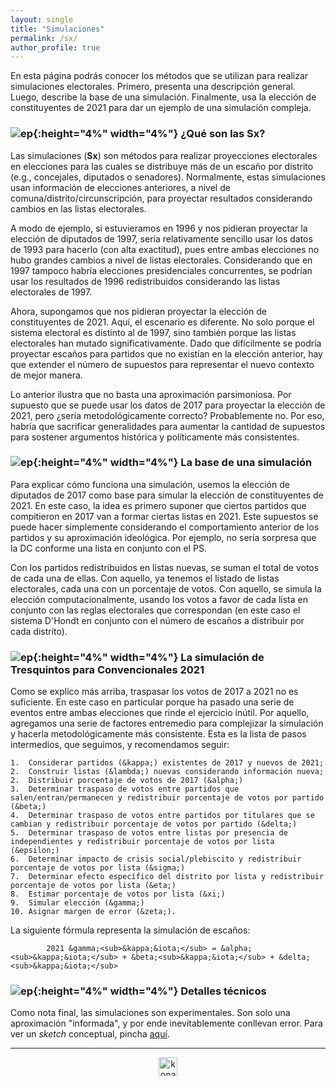 ```yaml
---
layout: single
title: "Simulaciones"
permalink: /sx/
author_profile: true
---
```


En esta página podrás conocer los métodos que se utilizan para realizar simulaciones electorales. Primero, presenta una descripción general. Luego, describe la base de una simulación. Finalmente, usa la elección de constituyentes de 2021 para dar un ejemplo de una simulación compleja.


### ![ep](/images/pc.png){:height="4%" width="4%"} ¿Qué son las Sx?

Las simulaciones (**Sx**) son métodos para realizar proyecciones electorales en elecciones para las cuales se distribuye más de un escaño por distrito (e.g., concejales, diputados o senadores). Normalmente, estas simulaciones usan información de elecciones anteriores, a nivel de comuna/distrito/circunscripción, para proyectar resultados considerando cambios en las listas electorales.

A modo de ejemplo, si estuvieramos en 1996 y nos pidieran proyectar la elección de diputados de 1997, sería relativamente sencillo usar los datos de 1993 para hacerlo (con alta exactitud), pues entre ambas elecciones no hubo grandes cambios a nivel de listas electorales. Considerando que en 1997 tampoco habría elecciones presidenciales concurrentes, se podrían usar los resultados de 1996 redistribuidos considerando las listas electorales de 1997.

Ahora, supongamos que nos pidieran proyectar la elección de constituyentes de 2021. Aquí, el escenario es diferente. No solo porque el sistema electoral es distinto al de 1997, sino también porque las listas electorales han mutado significativamente. Dado que difícilmente se podría proyectar escaños para partidos que no existían en la elección anterior, hay que extender el número de supuestos para representar el nuevo contexto de mejor manera.

Lo anterior ilustra que no basta una aproximación parsimoniosa. Por supuesto que se puede usar los datos de 2017 para proyectar la elección de 2021, pero ¿sería metodológicamente correcto? Probablemente no. Por eso, habría que sacrificar generalidades para aumentar la cantidad de supuestos para sostener argumentos histórica y políticamente más consistentes.


### ![ep](/images/pc.png){:height="4%" width="4%"} La base de una simulación

Para explicar cómo funciona una simulación, usemos la elección de diputados de 2017 como base para simular la elección de constituyentes de 2021. En este caso, la idea es primero suponer que ciertos partidos que compitieron en 2017 van a formar ciertas listas en 2021. Este supuestos se puede hacer simplemente considerando el comportamiento anterior de los partidos y su aproximación ideológica. Por ejemplo, no sería sorpresa que la DC conforme una lista en conjunto con el PS.

Con los partidos redistribuidos en listas nuevas, se suman el total de votos de cada una de ellas. Con aquello, ya tenemos el listado de listas electorales, cada una con un porcentaje de votos. Con aquello, se simula la elección computacionalmente, usando los votos a favor de cada lista en conjunto con las reglas electorales que correspondan (en este caso el sistema D'Hondt en conjunto con el número de escaños a distribuir por cada distrito).


### ![ep](/images/pc.png){:height="4%" width="4%"} La simulación de **Tresquintos** para Convencionales 2021

Como se explico más arriba, traspasar los votos de 2017 a 2021 no es suficiente. En este caso en particular porque ha pasado una serie de eventos entre ambas elecciones que rinde el ejercicio inútil. Por aquello, agregamos una serie de factores entremedio para complejizar la simulación y hacerla metodológicamente más consistente. Esta es la lista de pasos intermedios, que seguimos, y recomendamos seguir:

    1.	Considerar partidos (&kappa;) existentes de 2017 y nuevos de 2021;
    2.  Construir listas (&lambda;) nuevas considerando información nueva;
    2.	Distribuir porcentaje de votos de 2017 (&alpha;)
    3.	Determinar traspaso de votos entre partidos que salen/entran/permanecen y redistribuir porcentaje de votos por partido (&beta;)
    4.	Determinar traspaso de votos entre partidos por titulares que se cambian y redistribuir porcentaje de votos por partido (&delta;)
    5.	Determinar traspaso de votos entre listas por presencia de independientes y redistribuir porcentaje de votos por lista (&epsilon;)
    6.	Determinar impacto de crisis social/plebiscito y redistribuir porcentaje de votos por lista (&sigma;)
    7.	Determinar efecto específico del distrito por lista y redistribuir porcentaje de votos por lista (&eta;)
    8.	Estimar porcentaje de votos por lista (&xi;)
    9.	Simular elección (&gamma;)
    10. Asignar margen de error (&zeta;).

La siguiente fórmula representa la simulación de escaños:


            2021 &gamma;<sub>&kappa;&iota;</sub> = &alpha;<sub>&kappa;&iota;</sub> + &beta;<sub>&kappa;&iota;</sub> + &delta;<sub>&kappa;&iota;</sub>



### ![ep](/images/pc.png){:height="4%" width="4%"} Detalles técnicos

Como nota final, las simulaciones son experimentales. Son solo una aproximación "informada", y por ende inevitablemente conllevan error. Para ver un *sketch* conceptual, pincha [aquí](https://tresquintos.cl/posts/2020/03/caveat/).

---

<!-- NES -->
<style>
.aligncenter {
    text-align: center;
}
</style>
<p class="aligncenter">
    <img src="/images/nes.png" width="30" height="30" alt="konami" />
</p>
<script src="/js/topsecret.js"></script>


<!-- Favicon -->
<link rel="apple-touch-icon" sizes="180x180" href="/apple-touch-icon.png">
<link rel="icon" type="image/png" sizes="32x32" href="/favicon-32x32.png">
<link rel="icon" type="image/png" sizes="16x16" href="/favicon-16x16.png">
<link rel="manifest" href="/site.webmanifest">
<link rel="mask-icon" href="/safari-pinned-tab.svg" color="#5bbad5">
<meta name="msapplication-TileColor" content="#b91d47">
<meta name="theme-color" content="#ffffff">

